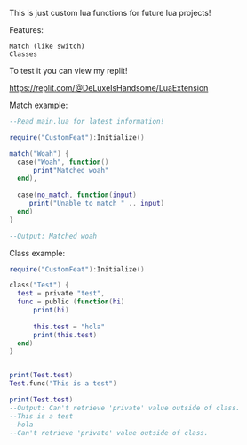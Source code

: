 This is just custom lua functions for future lua projects!

Features:
```
Match (like switch)
Classes
```

To test it you can view my replit!

https://replit.com/@DeLuxeIsHandsome/LuaExtension


Match example:

```lua
--Read main.lua for latest information!

require("CustomFeat"):Initialize()

match("Woah") {
  case("Woah", function() 
      print"Matched woah"
  end),
  
  case(no_match, function(input) 
     print("Unable to match " .. input)  
  end)
}

--Output: Matched woah
```
Class example:
```lua
require("CustomFeat"):Initialize()

class("Test") {
  test = private "test",
  func = public (function(hi) 
      print(hi) 
      
      this.test = "hola"
      print(this.test)
  end)
}


print(Test.test)
Test.func("This is a test")

print(Test.test)
--Output: Can't retrieve 'private' value outside of class.
--This is a test
--hola
--Can't retrieve 'private' value outside of class.
```